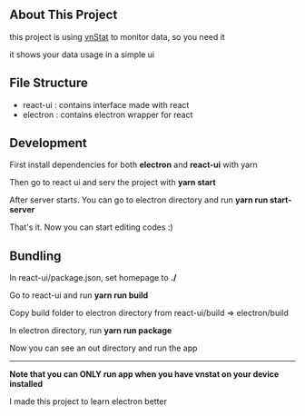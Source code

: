 ## About This Project

this project is using [vnStat](https://github.com/vergoh/vnstat) to monitor data, so you need it

it shows your data usage in a simple ui

## File Structure

- react-ui : contains interface made with react
- electron : contains electron wrapper for react

## Development

First install dependencies for both **electron** and **react-ui** with yarn

Then go to react ui and serv the project with **yarn start**

After server starts. You can go to electron directory and run **yarn run start-server**

That's it. Now you can start editing codes :)

## Bundling

In react-ui/package.json, set homepage to **./**

Go to react-ui and run **yarn run build**

Copy build folder to electron directory from react-ui/build => electron/build

In electron directory, run **yarn run package**

Now you can see an out directory and run the app

-------
**Note that you can ONLY run app when you have vnstat on your device installed**

I made this project to learn electron better
